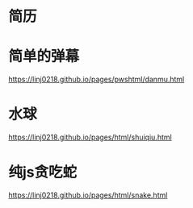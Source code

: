 # 简历

# 简单的弹幕
https://linj0218.github.io/pages/pwshtml/danmu.html
# 水球
https://linj0218.github.io/pages/html/shuiqiu.html
# 纯js贪吃蛇
https://linj0218.github.io/pages/html/snake.html
